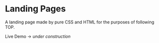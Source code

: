 # Landing Pages
A landing page made by pure CSS and HTML for the purposes of following TOP.

Live Demo -> *under construction*